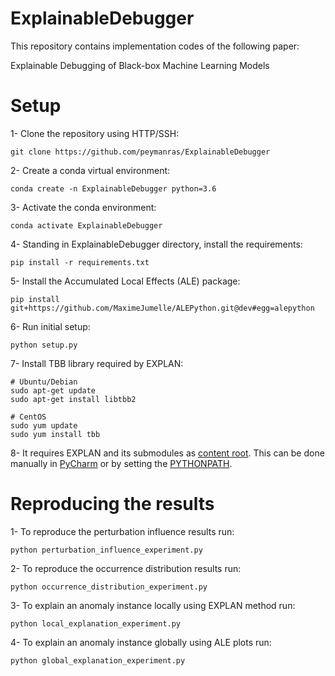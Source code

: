 # ExplainableDebugger

This repository contains implementation codes of the following paper:

Explainable Debugging of Black-box Machine Learning Models

# Setup
1- Clone the repository using HTTP/SSH:
```
git clone https://github.com/peymanras/ExplainableDebugger
```
2- Create a conda virtual environment:
```
conda create -n ExplainableDebugger python=3.6
```
3- Activate the conda environment: 
```
conda activate ExplainableDebugger
```
4- Standing in ExplainableDebugger directory, install the requirements:
```
pip install -r requirements.txt
```
5- Install the Accumulated Local Effects (ALE) package:
```
pip install git+https://github.com/MaximeJumelle/ALEPython.git@dev#egg=alepython
```
6- Run initial setup:
```
python setup.py
```
7- Install TBB library required by EXPLAN:
```
# Ubuntu/Debian
sudo apt-get update
sudo apt-get install libtbb2 

# CentOS
sudo yum update
sudo yum install tbb
```
8- It requires EXPLAN and its submodules as [content root](https://git-scm.com/book/en/v2/Git-Tools-Submodules). This can be done manually in [PyCharm](https://www.jetbrains.com/help/pycharm/configuring-content-roots.html) or by setting the [PYTHONPATH](https://bic-berkeley.github.io/psych-214-fall-2016/using_pythonpath.html).


# Reproducing the results
1- To reproduce the perturbation influence results run:
```
python perturbation_influence_experiment.py
```
2- To reproduce the occurrence distribution results run:
```
python occurrence_distribution_experiment.py
```
3- To explain an anomaly instance locally using EXPLAN method run:
```
python local_explanation_experiment.py
```
4- To explain an anomaly instance globally using ALE plots run:
```
python global_explanation_experiment.py
```


